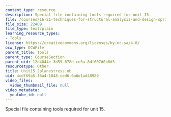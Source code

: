 ```yaml
---
content_type: resource
description: Special file containing tools required for unit 15.
file: /courses/16-21-techniques-for-structural-analysis-and-design-spring-2005/4cdf69a5f6a41848ced66a6e1ad48989_Unit15_2planestress.nb
file_size: 22409
file_type: text/plain
learning_resource_types:
- Tools
license: https://creativecommons.org/licenses/by-nc-sa/4.0/
ocw_type: OCWFile
parent_title: Tools
parent_type: CourseSection
parent_uid: 12d4044e-3d59-878d-ce3a-8df607d0b8d3
resourcetype: Other
title: Unit15_2planestress.nb
uid: 4cdf69a5-f6a4-1848-ced6-6a6e1ad48989
video_files:
  video_thumbnail_file: null
video_metadata:
  youtube_id: null
---
```

Special file containing tools required for unit 15.